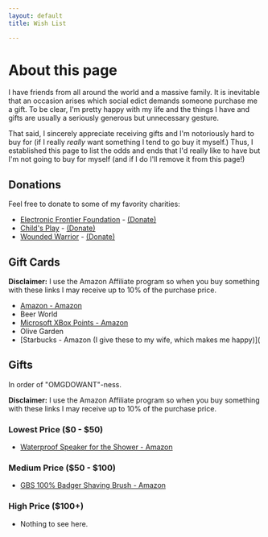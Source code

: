 ```yaml
---
layout: default
title: Wish List

---
```


#  About this page

I have friends from all around the world and a massive family. It is inevitable that an occasion arises which social edict demands someone purchase me a gift. To be clear, I'm pretty happy with my life and the things I have and gifts are usually a seriously generous but unnecessary gesture. 

That said, I sincerely appreciate receiving gifts and I'm notoriously hard to buy for (if I really *really* want something I tend to go buy it myself.) Thus, I established this page to list the odds and ends that I'd really like to have but I'm not going to buy for myself (and if I do I'll remove it from this page!)

## Donations

Feel free to donate to some of my favority charities:

+  [Electronic Frontier Foundation](https://www.eff.org/about) - [(Donate)](https://supporters.eff.org/donate)
+  [Child's Play](http://www.childsplaycharity.org/) - [(Donate)](http://www.childsplaycharity.org/donate)
+  [Wounded Warrior](http://www.woundedwarriorproject.org/mission.aspx) - [(Donate)](https://support.woundedwarriorproject.org/default.aspx?tsid=66&campaignSource=WEBSITE&source=ONLINE)

## Gift Cards

**Disclaimer:** I use the Amazon Affiliate program so when you buy something with these links I may receive up to 10% of the purchase price.

+  [Amazon - Amazon](http://www.amazon.com/gp/product/B004LLIKVU/ref=as_li_ss_tl?ie=UTF8&camp=1789&creative=390957&creativeASIN=B004LLIKVU&linkCode=as2&tag=brooksgarrett-20)
+  Beer World
+  [Microsoft XBox Points - Amazon](http://www.amazon.com/gp/product/B000B9RI14/ref=as_li_ss_tl?ie=UTF8&camp=1789&creative=390957&creativeASIN=B000B9RI14&linkCode=as2&tag=brooksgarrett-20)
+  Olive Garden
+  [Starbucks - Amazon (I give these to my wife, which makes me happy)](


## Gifts

In order of "OMGDOWANT"-ness.

**Disclaimer:** I use the Amazon Affiliate program so when you buy something with these links I may receive up to 10% of the purchase price.

### Lowest Price ($0 - $50)
+  [Waterproof Speaker for the Shower - Amazon](http://www.amazon.com/gp/product/B00E4OFYKY/ref=as_li_ss_tl?ie=UTF8&camp=1789&creative=390957&creativeASIN=B00E4OFYKY&linkCode=as2&tag=brooksgarrett-20)

### Medium Price ($50 - $100)
+  [GBS 100% Badger Shaving Brush - Amazon](http://www.amazon.com/gp/product/B008N4GQP8/ref=as_li_ss_tl?ie=UTF8&camp=1789&creative=390957&creativeASIN=B008N4GQP8&linkCode=as2&tag=brooksgarrett-20)

### High Price ($100+)
+  Nothing to see here.
